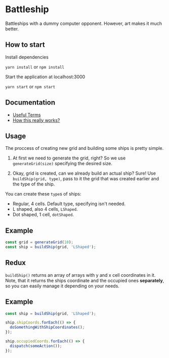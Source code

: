 # Battleship

Battleships with a dummy computer opponent. However, art makes it much better.

## How to start
Install dependencies

`yarn install` or `npm install`

Start the application at localhost:3000

`yarn start` or `npm start`

## Documentation

- [Useful Terms](docs/useful-terms.md)
- [How this really works?](docs/how-this-really-works.md)

## Usage

The proccess of creating new grid and building some ships is pretty simple.

1. At first we need to generate the grid, right? So we use `generateGrid(size)` specifying the desired size.

2. Okay, grid is created, can we already build an actual ship? Sure! Use `buildShip(grid, type)`, pass to it the grid that was created earlier and the type of the ship.

You can create these `type`s of ships:
- Regular, 4 cells. Default type, specifying isn't needed.
- L shaped, also 4 cells, `LShaped`.
- Dot shaped, 1 cell, `dotShaped`.

## Example

```javascript
const grid = generateGrid(10);
const ship = buildShip(grid, 'LShaped');
```

## Redux

`buildShip()` returns an array of arrays with y and x cell coordinates in it. Note, that it returns the ships coordinate and the occupied ones **separately**, so you can easily manage it depending on your needs.

## Example

```javascript
const ship = buildShip(grid, 'LShaped');

ship.shipCoords.forEach(() => {
  doSomethingWithShipCoordinates();
});

ship.occupiedCoords.forEach(() => {
  dispatch(someAction());
});
```
